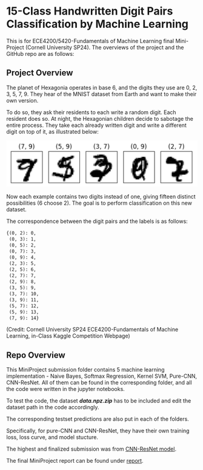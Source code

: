 
# 15-Class Handwritten Digit Pairs Classification by Machine Learning

This is for ECE4200/5420-Fundamentals of Machine Learning final Mini-Project (Cornell University SP24). The overviews of the project and the GitHub repo are as follows:

## Project Overview

The planet of Hexagonia operates in base 6, and the digits they use are 0, 2, 3, 5, 7, 9. They hear of the MNIST dataset from Earth and want to make their own version.

To do so, they ask their residents to each write a random digit. Each resident does so. At night, the Hexagonian children decide to sabotage the entire process. They take each already written digit and write a different digit on top of it, as illustrated below:

![data_sample](/asset/img/data_sample.png "data_sample")

Now each example contains two digits instead of one, giving fifteen distinct possibilities (6 choose 2). The goal is to perform classification on this new dataset.

The correspondence between the digit pairs and the labels is as follows:

```console
{(0, 2): 0,
 (0, 3): 1,
 (0, 5): 2,
 (0, 7): 3,
 (0, 9): 4,
 (2, 3): 5,
 (2, 5): 6,
 (2, 7): 7,
 (2, 9): 8,
 (3, 5): 9,
 (3, 7): 10,
 (3, 9): 11,
 (5, 7): 12,
 (5, 9): 13,
 (7, 9): 14}
```

(Credit: Cornell University SP24 ECE4200-Fundamentals of Machine Learning, in-Class Kaggle Competition Webpage)

## Repo Overview

This MiniProject submission folder contains 5 machine learning implementation - Naive Bayes, Softmax Regression, Kernel SVM, Pure-CNN, CNN-ResNet. All of them can be found in the corresponding folder, and all the code were written in the jupyter notebooks.

To test the code, the dataset ***data.npz.zip*** has to be included and edit the dataset path in the code accordingly.

The corresponding testset predictions are also put in each of the folders.

Specifically, for pure-CNN and CNN-ResNet, they have their own training loss, loss curve, and model stucture.

The highest and finalized submission was from [CNN-ResNet model](https://github.com/666harrypeng/Handwritten-Digit-Pairs-Classification-by-Machine-Learning/tree/main/CNN-ResNet).

The final MiniProject report can be found under [report](https://github.com/666harrypeng/Handwritten-Digit-Pairs-Classification-by-Machine-Learning/tree/main/report).
